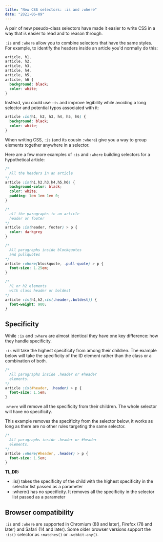 ```yaml
---
title: "New CSS selectors: :is and :where"
date: "2021-06-09"
---
```


A pair of new pseudo-class selectors have made it easier to write CSS in a way that is easier to read and to reason through.

`:is` and `:where` allow you to combine selectors that have the same styles. For example, to identify the headers inside an article you'd normally do this:

```css
article, h1,
article, h2,
article, h3,
article, h4,
article, h5,
article, h6 {
  background: black;
  color: white;
}
```

Instead, you could use `:is` and improve legibility while avoiding a long selector and potential typos associated with it:

```css
article :is(h1, h2, h3, h4, h5, h6) {
  background: black;
  color: white;
}
```

When writing CSS, `:is` (and its cousin `:where`) give you a way to group elements together anywhere in a selector.

Here are a few more examples of `:is` and `:where` building selectors for a hypothetical article:

```css
/*
  All the headers in an article
*/
article :is(h1,h2,h3,h4,h5,h6) {
  background-color: black;
  color: white;
  padding: 1em 1em 1em 0;
}

/*
  all the paragraphs in an article
  header or footer
*/
article :is(header, footer) > p {
  color: darkgrey
}

/*
  All paragraphs inside blockquotes
  and pullquotes
*/
article :where(blockquote, .pull-quote) > p {
  font-size: 1.25em;
}

/*
  h1 or h2 elements
  with class header or boldest
*/
article :is(h1,h2,:is(.header,.boldest)) {
  font-weight: 900;
}
```

## Specificity

While `:is` and `:where` are almost identical they have one key difference: how they handle specificity.

`:is` will take the highest specificity from among their children. The example below will take the specificity of the ID element rather than the class or a combination of both.

```css
/*
  All paragraphs inside .header or #header
  elements.
*/
article :is(#header, .header) > p {
  font-size: 1.5em;
}
```

`:where` will remove all the specificity from their children. The whole selector will have no specificity.

This example removes the specificity from the selector below, it works as long as there are no other rules targeting the same selector.

```css
/*
  All paragraphs inside .header or #header
  elements.
*/
article :where(#header, .header) > p {
  font-size: 1.5em;
}
```

**TL,DR:**

* :is() takes the specificity of the child with the highest specificity in the selector list passed as a parameter
* :where() has no specificity. It removes all the specificity in the selector list passed as a parameter

## Browser compatibility

`:is` and `:where` are supported in Chromium (88 and later), Firefox (78 and later) and Safari (14 and later). Some older browser versions support the `:is()` selector as `:matches()` or `-webkit-any()`.
